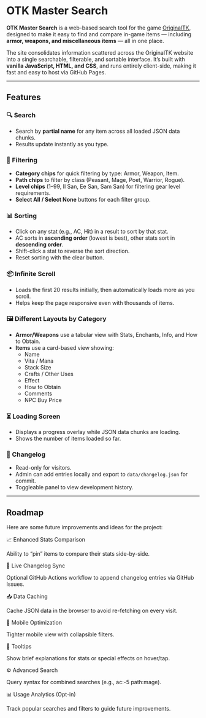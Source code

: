 # OTK Master Search

**OTK Master Search** is a web-based search tool for the game [OriginalTK](https://originaltk.com/), designed to make it easy to find and compare in-game items — including **armor, weapons, and miscellaneous items** — all in one place.

The site consolidates information scattered across the OriginalTK website into a single searchable, filterable, and sortable interface. It’s built with **vanilla JavaScript, HTML, and CSS**, and runs entirely client-side, making it fast and easy to host via GitHub Pages.

---

## Features

### 🔍 Search
- Search by **partial name** for any item across all loaded JSON data chunks.
- Results update instantly as you type.

### 📂 Filtering
- **Category chips** for quick filtering by type: Armor, Weapon, Item.
- **Path chips** to filter by class (Peasant, Mage, Poet, Warrior, Rogue).
- **Level chips** (1–99, Il San, Ee San, Sam San) for filtering gear level requirements.
- **Select All / Select None** buttons for each filter group.

### 📊 Sorting
- Click on any stat (e.g., AC, Hit) in a result to sort by that stat.
- AC sorts in **ascending order** (lowest is best), other stats sort in **descending order**.
- Shift-click a stat to reverse the sort direction.
- Reset sorting with the clear button.

### 📦 Infinite Scroll
- Loads the first 20 results initially, then automatically loads more as you scroll.
- Helps keep the page responsive even with thousands of items.

### 🖼 Different Layouts by Category
- **Armor/Weapons** use a tabular view with Stats, Enchants, Info, and How to Obtain.
- **Items** use a card-based view showing:
  - Name
  - Vita / Mana
  - Stack Size
  - Crafts / Other Uses
  - Effect
  - How to Obtain
  - Comments
  - NPC Buy Price

### ⏳ Loading Screen
- Displays a progress overlay while JSON data chunks are loading.
- Shows the number of items loaded so far.

### 📜 Changelog
- Read-only for visitors.
- Admin can add entries locally and export to `data/changelog.json` for commit.
- Toggleable panel to view development history.

---

## Roadmap
Here are some future improvements and ideas for the project:

📈 Enhanced Stats Comparison

Ability to “pin” items to compare their stats side-by-side.

🔄 Live Changelog Sync

Optional GitHub Actions workflow to append changelog entries via GitHub Issues.

📥 Data Caching

Cache JSON data in the browser to avoid re-fetching on every visit.

📱 Mobile Optimization

Tighter mobile view with collapsible filters.

💬 Tooltips

Show brief explanations for stats or special effects on hover/tap.

⚙ Advanced Search

Query syntax for combined searches (e.g., ac:-5 path:mage).

📊 Usage Analytics (Opt-in)

Track popular searches and filters to guide future improvements.
